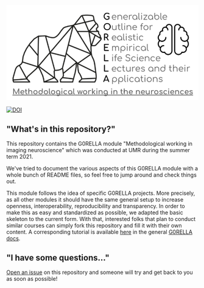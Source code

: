 ![logo](lecture/static/gorella_logo_mwn.png)

[![DOI](https://zenodo.org/badge/DOI/10.5281/zenodo.4279400.svg)](https://doi.org/10.5281/zenodo.4279400)

## "What's in this repository?"

This repository contains the G0RELLA module "Methodological working in imaging neuroscience" which was conducted at UMR during the summer term 2021.

We've tried to document the various aspects of this G0RELLA module with a whole bunch of README files, so feel free to jump around and check things out.

This module follows the idea of specific G0RELLA projects. More precisely, as all other modules it should have the same general setup to increase openness, interoperability, reproducibility and transparency.
In order to make this as easy and standardized as possible, we adapted the basic skeleton to the current form. With that, interested
folks that plan to conduct similar courses can simply fork this repository and fill it with their own content.
A corresponding tutorial is available [here]() in the general [G0RELLA docs](). 

## "I have some questions..."

[Open an issue]() on this repository and someone will try and get back to you as soon as possible!
